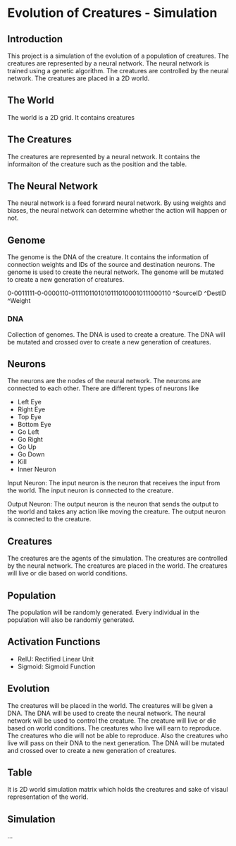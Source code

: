 # Evolution of Creatures - Simulation
## Introduction
This project is a simulation of the evolution of a population of creatures. The creatures are represented by a neural network. The neural network is trained using a genetic algorithm. The creatures are controlled by the neural network. The creatures are placed in a 2D world. 

## The World
The world is a 2D grid. It contains creatures

## The Creatures
The creatures are represented by a neural network. 
It contains the informaiton of the creature such as the position and the table.

## The Neural Network
The neural network is a feed forward neural network. By using weights and biases, the neural network can determine whether the action will happen or not.

## Genome
The genome is the DNA of the creature. It contains the information of connection weights and IDs of the source and destination neurons. The genome is used to create the neural network. The genome will be mutated to create a new generation of creatures. 

0-0011111-0-0000110-01111011010101110100010111000110
^SourceID ^DestID   ^Weight

### DNA
Collection of genomes. The DNA is used to create a creature. The DNA will be mutated and crossed over to create a new generation of creatures.

## Neurons
The neurons are the nodes of the neural network. The neurons are connected to each other. There are different types of neurons like
- Left Eye
- Right Eye
- Top Eye
- Bottom Eye
- Go Left
- Go Right
- Go Up
- Go Down
- Kill
- Inner Neuron

Input Neuron: The input neuron is the neuron that receives the input from the world. The input neuron is connected to the creature.

Output Neuron: The output neuron is the neuron that sends the output to the world and takes any action like moving the creature. The output neuron is connected to the creature.

## Creatures
The creatures are the agents of the simulation. The creatures are controlled by the neural network. The creatures are placed in the world. The creatures will live or die based on world conditions. 

## Population
The population will be randomly generated. Every individual in the population will also be randomly generated. 

## Activation Functions
- RelU: Rectified Linear Unit
- Sigmoid: Sigmoid Function

## Evolution
The creatures will be placed in the world. The creatures will be given a DNA. The DNA will be used to create the neural network. The neural network will be used to control the creature. The creature will live or die based on world conditions. The creatures who live will earn to reproduce. The creatures who die will not be able to reproduce. Also the creatures who live will pass on their DNA to the next generation. The DNA will be mutated and crossed over to create a new generation of creatures. 

## Table
It is 2D world simulation matrix which holds the creatures and sake of visaul representation of the world.

## Simulation
...
